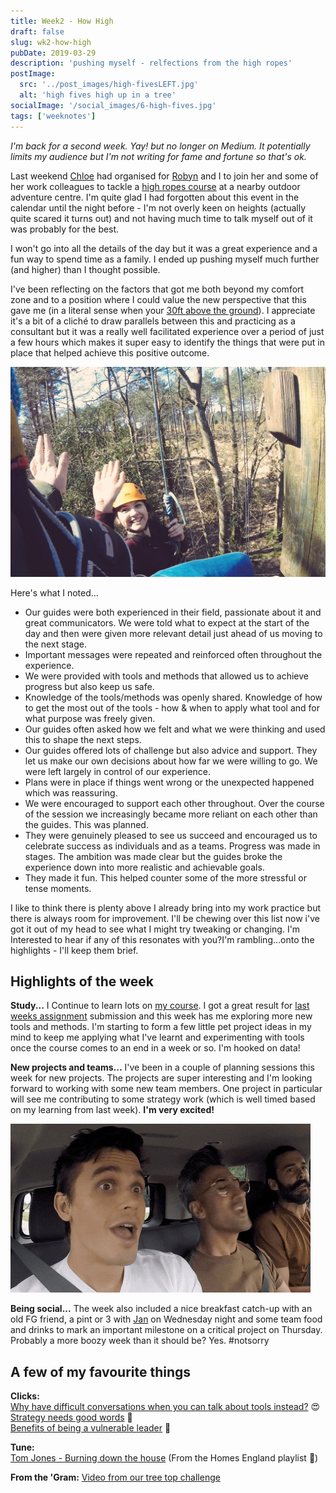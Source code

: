 ```yaml
---
title: Week2 - How High
draft: false
slug: wk2-how-high
pubDate: 2019-03-29
description: 'pushing myself - relfections from the high ropes'
postImage:
  src: '../post_images/high-fivesLEFT.jpg'
  alt: 'high fives high up in a tree'
socialImage: '/social_images/6-high-fives.jpg'
tags: ['weeknotes']
---
```


_I'm back for a second week. Yay! but no longer on Medium. It potentially limits my audience but I'm not writing for fame and fortune so that's ok._

Last weekend [Chloe](https://twitter.com/mummyclover) had organised for [Robyn](https://www.instagram.com/sleepyrobyn/) and I to join her and some of her work colleagues to tackle a [high ropes course](https://www.brenscombeoutdoor.co.uk/burnbake-ropes-course) at a nearby outdoor adventure centre. I'm quite glad I had forgotten about this event in the calendar until the night before - I'm not overly keen on heights (actually quite scared it turns out) and not having much time to talk myself out of it was probably for the best.

I won't go into all the details of the day but it was a great experience and a fun way to spend time as a family. I ended up pushing myself much further (and higher) than I thought possible.

I've been reflecting on the factors that got me both beyond my comfort zone and to a position where I could value the new perspective that this gave me (in a literal sense when your [30ft above the ground](https://www.instagram.com/p/BvZG9bIASM7/)). I appreciate it's a bit of a cliché to draw parallels between this and practicing as a consultant but it was a really well facilitated experience over a period of just a few hours which makes it super easy to identify the things that were put in place that helped achieve this positive outcome.

![team mackenzie on the high ropes](../post_images/high-fivesLEFT.jpg)

Here's what I noted...

- Our guides were both experienced in their field, passionate about it and great communicators.
  We were told what to expect at the start of the day and then were given more relevant detail just ahead of us moving to the next stage.
- Important messages were repeated and reinforced often throughout the experience.
- We were provided with tools and methods that allowed us to achieve progress but also keep us safe.
- Knowledge of the tools/methods was openly shared. Knowledge of how to get the most out of the tools - how & when to apply what tool and for what purpose was freely given.
- Our guides often asked how we felt and what we were thinking and used this to shape the next steps.
- Our guides offered lots of challenge but also advice and support. They let us make our own decisions about how far we were willing to go. We were left largely in control of our experience.
- Plans were in place if things went wrong or the unexpected happened which was reassuring.
- We were encouraged to support each other throughout. Over the course of the session we increasingly became more reliant on each other than the guides. This was planned.
- They were genuinely pleased to see us succeed and encouraged us to celebrate success as individuals and as a teams.
  Progress was made in stages. The ambition was made clear but the guides broke the experience down into more realistic and achievable goals.
- They made it fun. This helped counter some of the more stressful or tense moments.

I like to think there is plenty above I already bring into my work practice but there is always room for improvement. I'll be chewing over this list now i've got it out of my head to see what I might try tweaking or changing. I'm Interested to hear if any of this resonates with you?I'm rambling...onto the highlights - I'll keep them brief.

## Highlights of the week

**Study...** I Continue to learn lots on [my course](https://theodi.org/event/better-data-better-decisions-2019-edition/). I got a great result for [last weeks assignment](https://d1sc0.github.io/odi_assignment3/) submission and this week has me exploring more new tools and methods. I'm starting to form a few little pet project ideas in my mind to keep me applying what I've learnt and experimenting with tools once the course comes to an end in a week or so. I'm hooked on data!

**New projects and teams...** I've been in a couple of planning sessions this week for new projects. The projects are super interesting and I'm looking forward to working with some new team members. One project in particular will see me contributing to some strategy work (which is well timed based on my learning from last week). **I'm very excited!**

![yass queen - the queer eye crew scream](../post_images/queer-eyeRIGHT.gif)

**Being social...** The week also included a nice breakfast catch-up with an old FG friend, a pint or 3 with [Jan](https://twitter.com/Jottblum) on Wednesday night and some team food and drinks to mark an important milestone on a critical project on Thursday. Probably a more boozy week than it should be? Yes. #notsorry

## A few of my favourite things

**Clicks:**  
[Why have difficult conversations when you can talk about tools instead?](https://twitter.com/ewebber/status/1111192864313262080) 😍  
[Strategy needs good words](https://martinweigel.org/2019/03/20/strategy-needs-good-words/) 💯  
[Benefits of being a vulnerable leader](https://www.inc.com/marcel-schwantes/what-does-it-take-to-be-an-effective-leader-research-nails-down-answer-to-1-rare-trait.html) 🤔

**Tune:**  
[Tom Jones - Burning down the house](https://www.youtube.com/watch?v=iYuldgIOelY) (From the Homes England playlist 🏡)

**From the 'Gram:**
[Video from our tree top challenge](https://www.instagram.com/p/BvZG9bIASM7)
